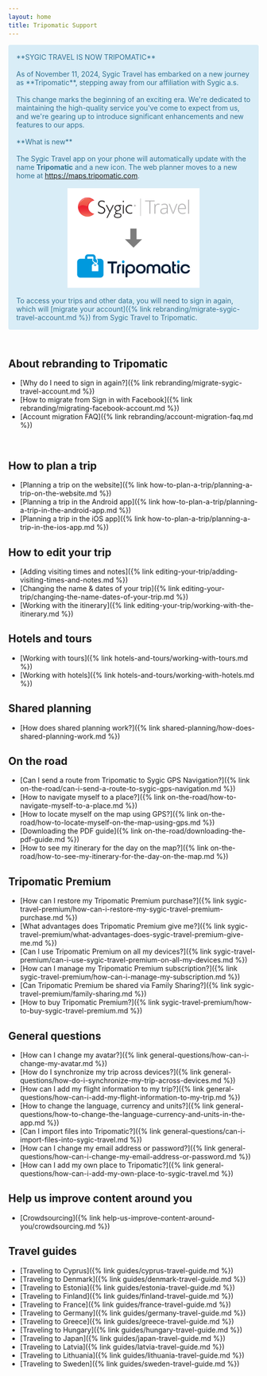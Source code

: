 ```yaml
---
layout: home
title: Tripomatic Support
---
```



<div markdown="span" style="margin-bottom: 10px; margin-top: 10px; overflow: hidden; color: #31708f; background-color: #d9edf7; border-color: #bce8f1; padding: 15px; border: 1px solid transparent; border-radius: 4px;">
**SYGIC TRAVEL IS NOW TRIPOMATIC**
<br />
<br />
As of November 11, 2024, Sygic Travel has embarked on a new journey as **Tripomatic**, stepping away from our affiliation with Sygic a.s.
<br />
<br />
This change marks the beginning of an exciting era. We're dedicated to maintaining the high-quality service you've come to expect from us, and we're gearing up to introduce significant enhancements and new features to our apps.
<br />
<br />
**What is new**
<br />
<br />
The Sygic Travel app on your phone will automatically update with the name <strong>Tripomatic</strong> and a new icon. The web planner moves to a new home at <a href="https://maps.tripomatic.com">https://maps.tripomatic.com</a>.
<br />
<br />
<img src="/assets/logo/rebranding.png" height="200px" style="display: block; margin: 0 auto;" />
<br />
To access your trips and other data, you will need to sign in again, which will [migrate your account]({% link rebranding/migrate-sygic-travel-account.md %}) from Sygic Travel to Tripomatic.
</div>

<br />

## About rebranding to Tripomatic
- [Why do I need to sign in again?]({% link rebranding/migrate-sygic-travel-account.md %})
- [How to migrate from Sign in with Facebook]({% link rebranding/migrating-facebook-account.md %})
- [Account migration FAQ]({% link rebranding/account-migration-faq.md %})

<br />

## How to plan a trip
- [Planning a trip on the website]({% link how-to-plan-a-trip/planning-a-trip-on-the-website.md %})
- [Planning a trip in the Android app]({% link how-to-plan-a-trip/planning-a-trip-in-the-android-app.md %})
- [Planning a trip in the iOS app]({% link how-to-plan-a-trip/planning-a-trip-in-the-ios-app.md %})

## How to edit your trip
- [Adding visiting times and notes]({% link editing-your-trip/adding-visiting-times-and-notes.md %})
- [Changing the name & dates of your trip]({% link editing-your-trip/changing-the-name-dates-of-your-trip.md %})
- [Working with the itinerary]({% link editing-your-trip/working-with-the-itinerary.md %})

## Hotels and tours
- [Working with tours]({% link hotels-and-tours/working-with-tours.md %})
- [Working with hotels]({% link hotels-and-tours/working-with-hotels.md %})

## Shared planning
- [How does shared planning work?]({% link shared-planning/how-does-shared-planning-work.md %})

## On the road
- [Can I send a route from Tripomatic to Sygic GPS Navigation?]({% link on-the-road/can-i-send-a-route-to-sygic-gps-navigation.md %})
- [How to navigate myself to a place?]({% link on-the-road/how-to-navigate-myself-to-a-place.md %})
- [How to locate myself on the map using GPS?]({% link on-the-road/how-to-locate-myself-on-the-map-using-gps.md %})
- [Downloading the PDF guide]({% link on-the-road/downloading-the-pdf-guide.md %})
- [How to see my itinerary for the day on the map?]({% link on-the-road/how-to-see-my-itinerary-for-the-day-on-the-map.md %})

## Tripomatic Premium
- [How can I restore my Tripomatic Premium purchase?]({% link sygic-travel-premium/how-can-i-restore-my-sygic-travel-premium-purchase.md %})
- [What advantages does Tripomatic Premium give me?]({% link sygic-travel-premium/what-advantages-does-sygic-travel-premium-give-me.md %})
- [Can I use Tripomatic Premium on all my devices?]({% link sygic-travel-premium/can-i-use-sygic-travel-premium-on-all-my-devices.md %})
- [How can I manage my Tripomatic Premium subscription?]({% link sygic-travel-premium/how-can-i-manage-my-subscription.md %})
- [Can Tripomatic Premium be shared via Family Sharing?]({% link sygic-travel-premium/family-sharing.md %})
- [How to buy Tripomatic Premium?]({% link sygic-travel-premium/how-to-buy-sygic-travel-premium.md %})

## General questions
- [How can I change my avatar?]({% link general-questions/how-can-i-change-my-avatar.md %})
- [How do I synchronize my trip across devices?]({% link general-questions/how-do-i-synchronize-my-trip-across-devices.md %})
- [How can I add my flight information to my trip?]({% link general-questions/how-can-i-add-my-flight-information-to-my-trip.md %})
- [How to change the language, currency and units?]({% link general-questions/how-to-change-the-language-currency-and-units-in-the-app.md %})
- [Can I import files into Tripomatic?]({% link general-questions/can-i-import-files-into-sygic-travel.md %})
- [How can I change my email address or password?]({% link general-questions/how-can-i-change-my-email-address-or-password.md %})
- [How can I add my own place to Tripomatic?]({% link general-questions/how-can-i-add-my-own-place-to-sygic-travel.md %})

## Help us improve content around you
- [Crowdsourcing]({% link help-us-improve-content-around-you/crowdsourcing.md %})

## Travel guides
- [Traveling to Cyprus]({% link guides/cyprus-travel-guide.md %})
- [Traveling to Denmark]({% link guides/denmark-travel-guide.md %})
- [Traveling to Estonia]({% link guides/estonia-travel-guide.md %})
- [Traveling to Finland]({% link guides/finland-travel-guide.md %})
- [Traveling to France]({% link guides/france-travel-guide.md %})
- [Traveling to Germany]({% link guides/germany-travel-guide.md %})
- [Traveling to Greece]({% link guides/greece-travel-guide.md %})
- [Traveling to Hungary]({% link guides/hungary-travel-guide.md %})
- [Traveling to Japan]({% link guides/japan-travel-guide.md %})
- [Traveling to Latvia]({% link guides/latvia-travel-guide.md %})
- [Traveling to Lithuania]({% link guides/lithuania-travel-guide.md %})
- [Traveling to Sweden]({% link guides/sweden-travel-guide.md %})
